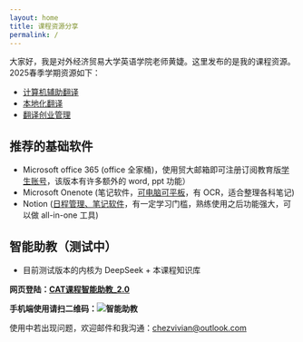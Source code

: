 ```yaml
---
layout: home
title: 课程资源分享
permalink: /
---
```


大家好，我是对外经济贸易大学英语学院老师黄婕。这里发布的是我的课程资源。
2025春季学期资源如下：

- [计算机辅助翻译](https://chezvivian.github.io/class/CAT.html)
- [本地化翻译](https://chezvivian.github.io/class/localization.html)
- [翻译创业管理](https://chezvivian.github.io/class/entrepreneur.html)

## 推荐的基础软件

- Microsoft office 365 (office 全家桶)，使用贸大邮箱即可注册订阅教育版[学生账号](https://signup.microsoft.com/signup?sku=Education)，该版本有许多额外的 word, ppt 功能）
- Microsoft Onenote (笔记软件，[可电脑可平板](https://www.onenote.com/download)，有 OCR，适合整理各科笔记)
- Notion ([日程管理、笔记软件](https://www.notion.so/desktop)，有一定学习门槛，熟练使用之后功能强大，可以做 all-in-one 工具)


## 智能助教（测试中）

* 目前测试版本的内核为 DeepSeek + 本课程知识库

**网页登陆：[CAT课程智能助教_2.0](https://udify.app/chat/cowvutHCzOFeVfaw)**

**手机端使用请扫二维码：![智能助教](https://chezvivian.github.io/class/assets/CAT助教_2.0.png)**




使用中若出现问题，欢迎邮件和我沟通：chezvivian@outlook.com




